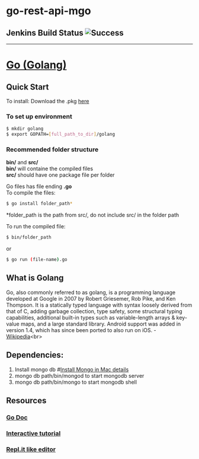 # go-rest-api-mgo
## Jenkins Build Status   ![Success](https://raw.github.com/gigablah/jenkins-status/master/images/success.png)
-------------------------


# [Go (Golang)](https://golang.org)


## Quick Start

To install: Download the .pkg [here](https://golang.org/dl/)

### To set up environment
```bash
$ mkdir golang
$ export GOPATH=[full_path_to_dir]/golang
```

### Recommended folder structure
**bin/** and **src/**<br>
**bin/** will containe the compiled files<br>
**src/** should have one package file per folder

Go files has file ending **.go**<br>
To compile the files:<br>
```bash
$ go install folder_path*
```
*folder_path is the path from src/, do not include src/ in the folder path


To run the compiled file:
```bash
$ bin/folder_path
```
or

```bash
$ go run (file-name).go
```

## What is Golang

Go, also commonly referred to as golang, is a programming language developed at Google in 2007 by Robert Griesemer, Rob Pike, and Ken Thompson. It is a statically typed language with syntax loosely derived from that of C, adding garbage collection, type safety, some structural typing capabilities, additional built-in types such as variable-length arrays & key-value maps, and a large standard library.
Android support was added in version 1.4, which has since been ported to also run on iOS. - [Wikipedia](https://en.wikipedia.org/wiki/Go_(programming_language))<br>

## Dependencies:
1. Install mongo db 
#[Install Mongo in Mac details](https://treehouse.github.io/installation-guides/mac/mongo-mac.html)
2. mongo db path/bin/mongod to start mongodb server
3. mongo db path/bin/mongo to start mongodb shell


## Resources
### [Go Doc](https://godoc.org/github.com/)
### [Interactive tutorial](https://tour.golang.org/welcome/1)
### [Repl.it like editor](http://play.golang.org/)
